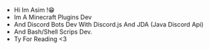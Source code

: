 - Hi Im Asim !😁
- Im A Minecraft Plugins Dev
- And Discord Bots Dev With Discord.js And JDA (Java Discord Api)
- And Bash/Shell Scrips Dev.
- Ty For Reading <3
